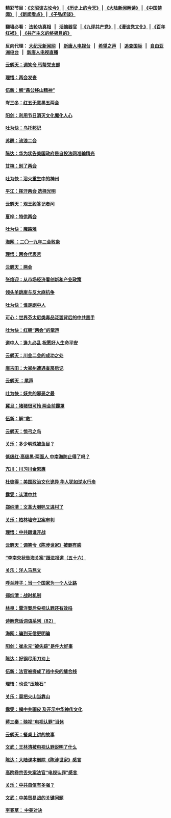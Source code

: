#### 精彩节目：[《文昭谈古论今》](http://134.209.198.168/wenzhao) | [《历史上的今天》](http://134.209.198.168/today-in-history) | [《大陆新闻解读》](http://134.209.198.168/ntdtv-comedy) | [《中国禁闻》](http://134.209.198.168/ntdtv-news) | [《新闻看点》](http://134.209.198.168/news-insight) | [《子弘闲谈》](http://134.209.198.168/zihongxiantan/) 

 #### 翻墙必看： [法轮功真相](http://134.209.198.168:10000/videos/truth.html) &nbsp;&nbsp;|&nbsp;&nbsp; [活摘器官](http://134.209.198.168:10000/videos/res/Organs/) &nbsp;&nbsp;|[《九评共产党》](http://134.209.198.168:10000/videos/jiuping) | [《漫谈党文化》](http://134.209.198.168:10000/videos/mtdwh) | [《百年红祸》](http://134.209.198.168:10000/videos/bnhh) | [《共产主义的终极目的》](http://134.209.198.168:10000/videos/res/zjmd) 

 #### 反向代理： [大纪元新闻网](http://134.209.198.168:10080/) &nbsp;&nbsp;|&nbsp;&nbsp; [新唐人电视台](http://134.209.198.168:8000/) &nbsp;&nbsp;|&nbsp;&nbsp; [希望之声](http://134.209.198.168:8200/) &nbsp;&nbsp;|&nbsp;&nbsp; [追查国际](http://134.209.198.168:10010/) &nbsp;&nbsp;|&nbsp;&nbsp; [自由亚洲电台](http://134.209.198.168:9800/) &nbsp;&nbsp;|&nbsp;&nbsp; [新唐人电视直播](http://134.209.198.168/) 

#### [云鹤天：调笑令 丐帮党支部](../pages/nsc993/n11113714.md?t=03150936) 

#### [理悟：两会发丧](../pages/nsc993/n11111495.md?t=03150936) 

#### [伍新：解“愚公移山精神”](../pages/nsc993/n11111449.md?t=03150936) 

#### [岑三冬：红五无意黑五两会](../pages/nsc993/n11110956.md?t=03150936) 

#### [阳剑：利用节日消灭文化魔化人心](../pages/nsc993/n11111324.md?t=03150936) 

#### [吐为快：乌托邦记](../pages/nsc993/n11109495.md?t=03150936) 

#### [苏醒：流浪二会](../pages/nsc993/n11109431.md?t=03150936) 

#### [陈达：华为状告美国政府是自投法网准输精光](../pages/nsc993/n11108250.md?t=03150936) 

#### [甘楠：别了两会](../pages/nsc993/n11105910.md?t=03150936) 

#### [吐为快：浴火重生中的神州](../pages/nsc993/n11104106.md?t=03150936) 

#### [平江：挥汗两会 选择光明](../pages/nsc993/n11102501.md?t=03150936) 

#### [云鹤天：观王毅答记者问](../pages/nsc993/n11102511.md?t=03150936) 

#### [夏桦：特供两会](../pages/nsc993/n11102494.md?t=03150936) 

#### [吐为快：魔路难](../pages/nsc993/n11100933.md?t=03150936) 

#### [海网 ：二〇一九年二会败象](../pages/nsc993/n11100934.md?t=03150936) 

#### [理悟：两会代表苦](../pages/nsc993/n11100078.md?t=03150936) 

#### [云鹤天：两会](../pages/nsc993/n11098355.md?t=03150936) 

#### [张维迎：从市场经济看创新和产业政策](../pages/nsc993/n11098282.md?t=03150936) 

#### [领头羊跳崖与反大麻抗争](../pages/nsc993/n11097463.md?t=03150936) 

#### [吐为快：谁是剧中人](../pages/nsc993/n11097236.md?t=03150936) 

#### [可心：世界芬太尼类毒品泛滥背后的中共黑手](../pages/nsc993/n11096116.md?t=03150936) 

#### [吐为快：红朝“两会”的掌声](../pages/nsc993/n11094460.md?t=03150936) 

#### [道中人：逢九必乱 祝愿好人生命平安](../pages/nsc993/n11094393.md?t=03150936) 

#### [云鹤天：川金二会的成功之处](../pages/nsc993/n11093946.md?t=03150936) 

#### [唐吉田：大郑州遭遇查房后记](../pages/nsc993/n11093807.md?t=03150936) 

#### [云鹤天 ：尾声](../pages/nsc993/n11089747.md?t=03150936) 

#### [吐为快：妖共的邪恶之最](../pages/nsc993/n11089010.md?t=03150936) 

#### [冀旦：猪猪很可怜 两会前霾罩](../pages/nsc993/n11087382.md?t=03150936) 

#### [伍新：解“救”](../pages/nsc993/n11087327.md?t=03150936) 

#### [云鹤天：惊弓之鸟](../pages/nsc993/n11087160.md?t=03150936) 

#### [关乐：多少明珠被鱼目？](../pages/nsc993/n11087053.md?t=03150936) 

#### [低级红·高级黑·两面人 中南海防止得了吗？](../pages/nsc993/n11087010.md?t=03150936) 

#### [亢川：川习川金恩惠](../pages/nsc993/n11086704.md?t=03150936) 

#### [杜彼得：美国政治文化诡异 华人犹如逆水行舟](../pages/nsc993/n11085801.md?t=03150936) 

#### [露雯：认清中共](../pages/nsc993/n11083266.md?t=03150936) 

#### [郑纯清：文革大喇叭又进村了](../pages/nsc993/n11081469.md?t=03150936) 

#### [关乐：柏林墙守卫案审判](../pages/nsc993/n11080800.md?t=03150936) 

#### [理悟：中共跟谁开战](../pages/nsc993/n11080757.md?t=03150936) 

#### [云鹤天：调笑令《陈涉世家》被删有感](../pages/nsc993/n11080630.md?t=03150936) 

#### [“李南央状告海关案”跟进报道（五十六）](../pages/nsc993/n11080522.md?t=03150936) 

#### [关乐：洋人马屁文](../pages/nsc993/n11079956.md?t=03150936) 

#### [呼兰胖子：当一个国家为一个人让路](../pages/nsc993/n11078972.md?t=03150936) 

#### [郑纯清：战时机制](../pages/nsc993/n11078268.md?t=03150936) 

#### [林泉：雷洋案后央视认罪还有效吗](../pages/nsc993/n11078210.md?t=03150936) 

#### [诗解党话词语系列（82）](../pages/nsc993/n11078166.md?t=03150936) 

#### [海网：骗到无信更明骗](../pages/nsc993/n11075971.md?t=03150936) 

#### [阳剑：崔永元“被失踪”是件大好事](../pages/nsc993/n11075859.md?t=03150936) 

#### [陈达：好钢尽用刀刃上](../pages/nsc993/n11073476.md?t=03150936) 

#### [伍新：法官被搓成了裆中央的缝合线](../pages/nsc993/n11070407.md?t=03150936) 

#### [理悟：也说“压舱石”](../pages/nsc993/n11070157.md?t=03150936) 

#### [关乐：莫把火山当靠山](../pages/nsc993/n11068995.md?t=03150936) 

#### [露雯：揭中共画皮 及开示中华神传文化](../pages/nsc993/n11068776.md?t=03150936) 

#### [蒋三秦：殃视“电视认罪”当休](../pages/nsc993/n11068739.md?t=03150936) 

#### [云鹤天：餐桌上讲的故事](../pages/nsc993/n11068720.md?t=03150936) 

#### [文武：王林清被电视认罪说明了什么](../pages/nsc993/n11067393.md?t=03150936) 

#### [陈达：大陆课本删除《陈涉世家》感言](../pages/nsc993/n11067375.md?t=03150936) 

#### [高院卷宗丢失案法官“电视认罪”感言 ](../pages/nsc993/n11067361.md?t=03150936) 

#### [关乐：中共自信有多强？](../pages/nsc993/n11067379.md?t=03150936) 

#### [文武：中美贸易战的关键问题](../pages/nsc993/n11065557.md?t=03150936) 

#### [李春草： 中美对决](../pages/nsc993/n11065537.md?t=03150936) 

